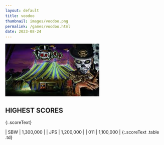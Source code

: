 ```yaml
---
layout: default
title: voodoo
thumbnail: images/voodoo.png
permalink: /games/voodoo.html
date: 2023-08-24
---
```


<img src="../images/voodoo.png" class="gameThumbnail img-fluid mx-auto align-middle"></a>
## HIGHEST SCORES
{:.scoreText}

| SBW | 1,300,000 | 
| JPS | 1,200,000 | 
| 011 | 1,100,000 | 
{:.scoreText .table .td}
